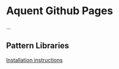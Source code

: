 # Aquent Github Pages
…

## Pattern Libraries
[Installation instructions](/tree/master/pattern-library#pattern-libraries)
